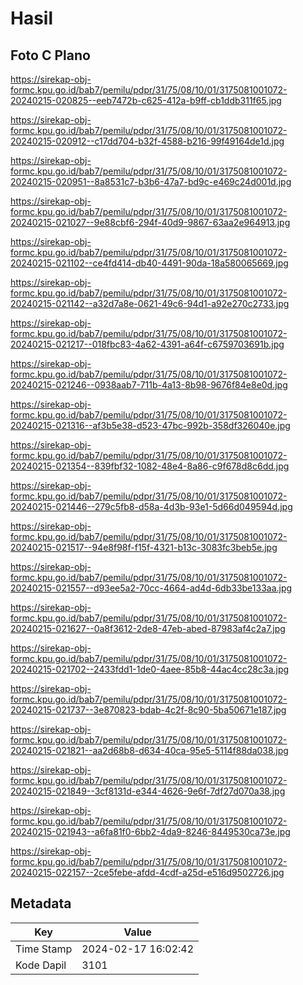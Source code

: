 # Hasil

## Foto C Plano

https://sirekap-obj-formc.kpu.go.id/bab7/pemilu/pdpr/31/75/08/10/01/3175081001072-20240215-020825--eeb7472b-c625-412a-b9ff-cb1ddb311f65.jpg

https://sirekap-obj-formc.kpu.go.id/bab7/pemilu/pdpr/31/75/08/10/01/3175081001072-20240215-020912--c17dd704-b32f-4588-b216-99f49164de1d.jpg

https://sirekap-obj-formc.kpu.go.id/bab7/pemilu/pdpr/31/75/08/10/01/3175081001072-20240215-020951--8a8531c7-b3b6-47a7-bd9c-e469c24d001d.jpg

https://sirekap-obj-formc.kpu.go.id/bab7/pemilu/pdpr/31/75/08/10/01/3175081001072-20240215-021027--9e88cbf6-294f-40d9-9867-63aa2e964913.jpg

https://sirekap-obj-formc.kpu.go.id/bab7/pemilu/pdpr/31/75/08/10/01/3175081001072-20240215-021102--ce4fd414-db40-4491-90da-18a580065669.jpg

https://sirekap-obj-formc.kpu.go.id/bab7/pemilu/pdpr/31/75/08/10/01/3175081001072-20240215-021142--a32d7a8e-0621-49c6-94d1-a92e270c2733.jpg

https://sirekap-obj-formc.kpu.go.id/bab7/pemilu/pdpr/31/75/08/10/01/3175081001072-20240215-021217--018fbc83-4a62-4391-a64f-c6759703691b.jpg

https://sirekap-obj-formc.kpu.go.id/bab7/pemilu/pdpr/31/75/08/10/01/3175081001072-20240215-021246--0938aab7-711b-4a13-8b98-9676f84e8e0d.jpg

https://sirekap-obj-formc.kpu.go.id/bab7/pemilu/pdpr/31/75/08/10/01/3175081001072-20240215-021316--af3b5e38-d523-47bc-992b-358df326040e.jpg

https://sirekap-obj-formc.kpu.go.id/bab7/pemilu/pdpr/31/75/08/10/01/3175081001072-20240215-021354--839fbf32-1082-48e4-8a86-c9f678d8c6dd.jpg

https://sirekap-obj-formc.kpu.go.id/bab7/pemilu/pdpr/31/75/08/10/01/3175081001072-20240215-021446--279c5fb8-d58a-4d3b-93e1-5d66d049594d.jpg

https://sirekap-obj-formc.kpu.go.id/bab7/pemilu/pdpr/31/75/08/10/01/3175081001072-20240215-021517--94e8f98f-f15f-4321-b13c-3083fc3beb5e.jpg

https://sirekap-obj-formc.kpu.go.id/bab7/pemilu/pdpr/31/75/08/10/01/3175081001072-20240215-021557--d93ee5a2-70cc-4664-ad4d-6db33be133aa.jpg

https://sirekap-obj-formc.kpu.go.id/bab7/pemilu/pdpr/31/75/08/10/01/3175081001072-20240215-021627--0a8f3612-2de8-47eb-abed-87983af4c2a7.jpg

https://sirekap-obj-formc.kpu.go.id/bab7/pemilu/pdpr/31/75/08/10/01/3175081001072-20240215-021702--2433fdd1-1de0-4aee-85b8-44ac4cc28c3a.jpg

https://sirekap-obj-formc.kpu.go.id/bab7/pemilu/pdpr/31/75/08/10/01/3175081001072-20240215-021737--3e870823-bdab-4c2f-8c90-5ba50671e187.jpg

https://sirekap-obj-formc.kpu.go.id/bab7/pemilu/pdpr/31/75/08/10/01/3175081001072-20240215-021821--aa2d68b8-d634-40ca-95e5-5114f88da038.jpg

https://sirekap-obj-formc.kpu.go.id/bab7/pemilu/pdpr/31/75/08/10/01/3175081001072-20240215-021849--3cf8131d-e344-4626-9e6f-7df27d070a38.jpg

https://sirekap-obj-formc.kpu.go.id/bab7/pemilu/pdpr/31/75/08/10/01/3175081001072-20240215-021943--a6fa81f0-6bb2-4da9-8246-8449530ca73e.jpg

https://sirekap-obj-formc.kpu.go.id/bab7/pemilu/pdpr/31/75/08/10/01/3175081001072-20240215-022157--2ce5febe-afdd-4cdf-a25d-e516d9502726.jpg


## Metadata

| Key        | Value               |
| ---------- | ------------------- |
| Time Stamp | 2024-02-17 16:02:42 |
| Kode Dapil | 3101                |



